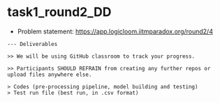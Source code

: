 # task1_round2_DD

- Problem statement: https://app.logicloom.iitmparadox.org/round2/4

```
--- Deliverables

>> We will be using GitHub classroom to track your progress.

>> Participants SHOULD REFRAIN from creating any further repos or upload files anywhere else.

> Codes (pre-processing pipeline, model building and testing)
> Test run file (best run, in .csv format)
```
